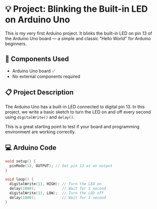 # 💡 Project: Blinking the Built-in LED on Arduino Uno

This is my very first Arduino project. It blinks the built-in LED on pin 13 of the Arduino Uno board — a simple and classic "Hello World" for Arduino beginners.

## 🧰 Components Used
- Arduino Uno board ✅
- No external components required

## 📋 Project Description
The Arduino Uno has a built-in LED connected to digital pin 13. In this project, we write a basic sketch to turn the LED on and off every second using `digitalWrite()` and `delay()`.

This is a great starting point to test if your board and programming environment are working correctly.

## 💻 Arduino Code

```cpp
void setup() {
  pinMode(13, OUTPUT); // Set pin 13 as an output
}

void loop() {
  digitalWrite(13, HIGH); // Turn the LED on
  delay(1000);            // Wait for 1 second
  digitalWrite(13, LOW);  // Turn the LED off
  delay(1000);            // Wait for 1 second
}

